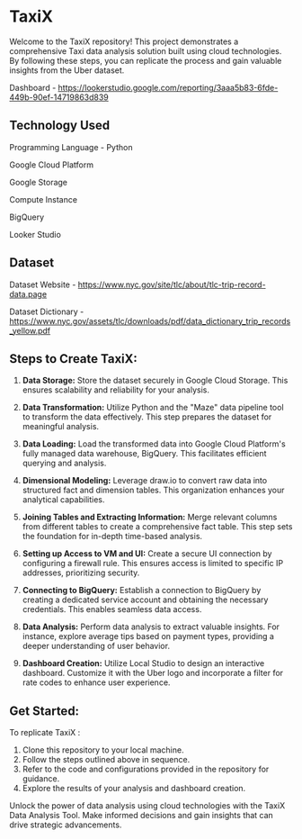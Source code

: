 # TaxiX


Welcome to the TaxiX repository! This project demonstrates a comprehensive Taxi data analysis solution built using cloud technologies. By following these steps, you can replicate the process and gain valuable insights from the Uber dataset.

Dashboard - https://lookerstudio.google.com/reporting/3aaa5b83-6fde-449b-90ef-14719863d839

## Technology Used

Programming Language - 
Python

Google Cloud Platform

Google Storage

Compute Instance

BigQuery

Looker Studio


## Dataset

Dataset Website - https://www.nyc.gov/site/tlc/about/tlc-trip-record-data.page

Dataset Dictionary - https://www.nyc.gov/assets/tlc/downloads/pdf/data_dictionary_trip_records_yellow.pdf

## Steps to Create TaxiX:

1. **Data Storage:**
   Store the dataset securely in Google Cloud Storage. This ensures scalability and reliability for your analysis.

2. **Data Transformation:**
   Utilize Python and the "Maze" data pipeline tool to transform the data effectively. This step prepares the dataset for meaningful analysis.

3. **Data Loading:**
   Load the transformed data into Google Cloud Platform's fully managed data warehouse, BigQuery. This facilitates efficient querying and analysis.

4. **Dimensional Modeling:**
   Leverage draw.io to convert raw data into structured fact and dimension tables. This organization enhances your analytical capabilities.

5. **Joining Tables and Extracting Information:**
   Merge relevant columns from different tables to create a comprehensive fact table. This step sets the foundation for in-depth time-based analysis.

6. **Setting up Access to VM and UI:**
   Create a secure UI connection by configuring a firewall rule. This ensures access is limited to specific IP addresses, prioritizing security.

7. **Connecting to BigQuery:**
   Establish a connection to BigQuery by creating a dedicated service account and obtaining the necessary credentials. This enables seamless data access.

8. **Data Analysis:**
   Perform data analysis to extract valuable insights. For instance, explore average tips based on payment types, providing a deeper understanding of user behavior.

9. **Dashboard Creation:**
   Utilize Local Studio to design an interactive dashboard. Customize it with the Uber logo and incorporate a filter for rate codes to enhance user experience.

## Get Started:

To replicate TaxiX :

1. Clone this repository to your local machine.
2. Follow the steps outlined above in sequence.
3. Refer to the code and configurations provided in the repository for guidance.
4. Explore the results of your analysis and dashboard creation.

Unlock the power of data analysis using cloud technologies with the TaxiX Data Analysis Tool. Make informed decisions and gain insights that can drive strategic advancements.
